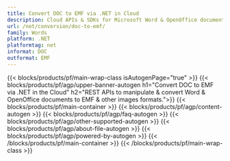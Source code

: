```yaml
---
title: Convert DOC to EMF via .NET in Cloud
description: Cloud APIs & SDKs for Microsoft Word & OpenOffice documents. Create, Edit, Render or Convert word-processing documents in the Cloud.
url: /net/conversion/doc-to-emf/
family: Words
platform: .NET
platformtag: net
informat: DOC
outformat: EMF
---
```


{{< blocks/products/pf/main-wrap-class isAutogenPage="true" >}}
{{< blocks/products/pf/agp/upper-banner-autogen h1="Convert DOC to EMF via .NET in the Cloud" h2="REST APIs to manipulate & convert Word & OpenOffice documents to EMF & other images formats.">}}
{{< blocks/products/pf/main-container >}}
{{< blocks/products/pf/agp/content-autogen >}}
{{< blocks/products/pf/agp/faq-autogen >}}
{{< blocks/products/pf/agp/other-supported-autogen >}}
{{< blocks/products/pf/agp/about-file-autogen >}}
{{< blocks/products/pf/agp/powered-by-autogen >}}
{{< /blocks/products/pf/main-container >}}
{{< /blocks/products/pf/main-wrap-class >}}